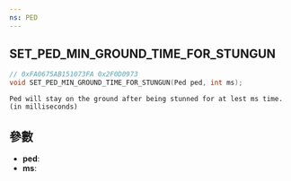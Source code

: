 ```yaml
---
ns: PED
---
```

## SET_PED_MIN_GROUND_TIME_FOR_STUNGUN

```c
// 0xFA0675AB151073FA 0x2F0D0973
void SET_PED_MIN_GROUND_TIME_FOR_STUNGUN(Ped ped, int ms);
```

```
Ped will stay on the ground after being stunned for at lest ms time. (in milliseconds)  
```

## 參數
* **ped**: 
* **ms**: 

